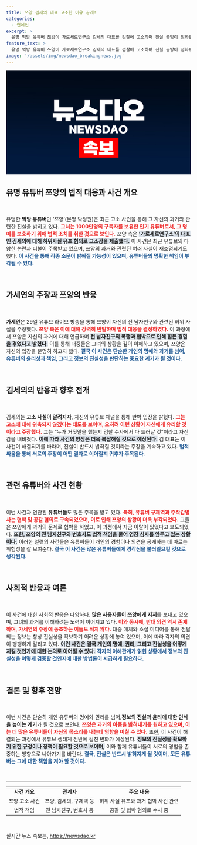 ```yaml
---
title: 쯔양 김세의 대표 고소한 이유 공개!
categories:
  - 연예인
excerpt: >
  유명 먹방 유튜버 쯔양이 가로세로연구소 김세의 대표를 검찰에 고소하며 진실 공방이 점화됐다. 쯔양 측은 허위사실 유포 혐의를 주장하며, 김 대표는 누가 거짓말했는지 드러날 것이라며 강한 반발을 보이고 있다. 진실은 어디에? 클릭해서 최신 소식을 확인하세요!
feature_text: >
  유명 먹방 유튜버 쯔양이 가로세로연구소 김세의 대표를 검찰에 고소하며 진실 공방이 점화됐다. 쯔양 측은 허위사실 유포 혐의를 주장하며, 김 대표는 누가 거짓말했는지 드러날 것이라며 강한 반발을 보이고 있다. 진실은 어디에? 클릭해서 최신 소식을 확인하세요!
image: '/assets/img/newsdao_breakingnews.jpg'
---
```


<p><img src="/assets/img/newsdao_breakingnews.jpg" alt="ranknews 속보" /></p>

<h2 data-ke-size="size26">유명 유튜버 쯔양의 법적 대응과 사건 개요</h2>

<p data-ke-size="size16">&nbsp;</p>

<p data-ke-size="size16">유명한 <b>먹방 유튜버</b>인 ‘쯔양’(본명 박정원)은 최근 고소 사건을 통해 그 자신의 과거와 관련한 진실을 밝히고 있다. <b><span style="color: #ee2323;">그녀는 1000만명의 구독자를 보유한 인기 유튜버로서, 그 명예를 보호하기 위해 법적 조치를 취한 것으로 보인다.</span></b> 쯔양 측은 <b><span style="background-color: #21538527;">‘가로세로연구소’의 대표인 김세의에 대해 허위사실 유포 혐의로 고소장을 제출했다.</span></b> 이 사건은 최근 유튜브의 다양한 논란과 더불어 주목받고 있으며, 쯔양의 과거와 관련된 여러 사실이 재조명되기도 했다. <b><span style="color: #1a5490;">이 사건을 통해 각종 소문이 밝혀질 가능성이 있으며, 유튜버들의 명확한 책임이 부각될 수 있다.</span></b></p>

<p data-ke-size="size16">&nbsp;</p>

<h2 data-ke-size="size26">가세연의 주장과 쯔양의 반응</h2>

<p data-ke-size="size16">&nbsp;</p>

<p data-ke-size="size16"><b>가세연</b>은 29일 유튜브 라이브 방송을 통해 쯔양이 자신의 전 남자친구와 관련된 허위 사실을 주장했다. <b><span style="color: #ee2323;">쯔양 측은 이에 대해 강력히 반발하며 법적 대응을 결정하였다.</span></b> 이 과정에서 쯔양은 자신의 과거에 대해 언급하며 <b><span style="background-color: #21538527;">전 남자친구의 폭행과 협박으로 인해 힘든 경험을 겪었다고 밝혔다.</span></b> 이를 통해 대중들은 그녀의 상황을 깊이 이해하고 있으며, 쯔양은 자신의 입장을 분명히 하고자 했다. <b><span style="color: #1a5490;">결국 이 사건은 단순한 개인의 명예와 과거를 넘어, 유튜버의 윤리성과 책임, 그리고 정보의 진실성을 판단하는 중요한 계기가 될 것이다.</span></b></p>

<p data-ke-size="size16">&nbsp;</p>

<h2 data-ke-size="size26">김세의의 반응과 향후 전개</h2>

<p data-ke-size="size16">&nbsp;</p>

<p data-ke-size="size16">김세의는 <b>고소 사실이 알려지자</b>, 자신의 유튜브 채널을 통해 반박 입장을 밝혔다. <b><span style="color: #ee2323;">그는 고소에 대해 위축되지 않겠다는 태도를 보이며, 오히려 이런 상황이 자신에게 유리할 것이라고 주장했다.</span></b> 그는 “누가 거짓말을 했는지 검찰 수사에서 다 드러날 것”이라고 자신감을 내비쳤다. <b><span style="background-color: #21538527;">이에 따라 사건의 양상은 더욱 복잡해질 것으로 예상된다.</span></b> 김 대표는 이 사건이 해결되기를 바라며, 진실이 반드시 밝혀질 것이라는 주장을 계속하고 있다. <b><span style="color: #1a5490;">법적 싸움을 통해 서로의 주장이 어떤 결과로 이어질지 귀추가 주목된다.</span></b></p>

<p data-ke-size="size16">&nbsp;</p>

<h2 data-ke-size="size26">관련 유튜버와 사건 현황</h2>

<p data-ke-size="size16">&nbsp;</p>

<p data-ke-size="size16">이번 사건과 연관된 <b>유튜버들</b>도 많은 주목을 받고 있다. <b><span style="color: #ee2323;">특히, 유튜버 구제역과 주작감별사는 협박 및 공갈 혐의로 구속되었으며, 이로 인해 쯔양의 상황이 더욱 부각되었다.</span></b> 그들은 쯔양에게 과거의 문제로 협박을 하였고, 이 과정에서 자금 이탈이 있었다고 보도되었다. <b><span style="background-color: #21538527;">또한, 쯔양의 전 남자친구와 변호사도 법적 책임을 물어 영장 심사를 앞두고 있는 상황이다.</span></b> 이러한 일련의 사건들은 유튜버들이 개인의 경험이나 의견을 공개하는 데 따르는 위험성을 잘 보여준다. <b><span style="color: #1a5490;">결국 이 사건은 많은 유튜버들에게 경각심을 불러일으킬 것으로 생각된다.</span></b></p>

<p data-ke-size="size16">&nbsp;</p>

<h2 data-ke-size="size26">사회적 반응과 여론</h2>

<p data-ke-size="size16">&nbsp;</p>

<p data-ke-size="size16">이 사건에 대한 사회적 반응은 다양하다. <b>많은 사용자들이 쯔양에게 지지</b>를 보내고 있으며, 그녀의 과거를 이해하려는 노력이 이어지고 있다. <b><span style="color: #ee2323;">이와 동시에, 반대 의견 역시 존재하며, 가세연의 주장에 동조하는 이들도 적지 않다.</span></b> 대중 매체와 소셜 미디어를 통해 전달되는 정보는 항상 진실성을 확보하기 어려운 상황에 놓여 있으며, 이에 따라 각자의 의견이 팽팽하게 갈리고 있다. <b><span style="background-color: #21538527;">이런 사건은 결국 개인의 명예, 권리, 그리고 진실성을 어떻게 지킬 것인가에 대한 논의로 이어질 수 있다.</span></b> <b><span style="color: #1a5490;">각자의 이해관계가 얽힌 상황에서 정보의 진실성을 어떻게 검증할 것인지에 대한 방법론이 시급하게 필요하다.</span></b></p>

<p data-ke-size="size16">&nbsp;</p>

<h2 data-ke-size="size26">결론 및 향후 전망</h2>

<p data-ke-size="size16">&nbsp;</p>

<p data-ke-size="size16">이번 사건은 단순히 개인 유튜버의 명예와 권리를 넘어,<b>정보의 진실과 윤리에 대한 인식을 높이는 계기</b>가 될 것으로 보인다. <b><span style="color: #ee2323;">쯔양은 과거의 아픔을 밝혀내기를 원하고 있으며, 이는 더 많은 유튜버들이 자신의 목소리를 내는데 영향을 미칠 수 있다.</span></b> 또한, 이 사건이 해결되는 과정에서 유튜브 생태계 전반에 걸친 변화가 예상된다. <b><span style="background-color: #21538527;">정보의 진실성을 확보하기 위한 규정이나 정책이 필요할 것으로 보이며,</span></b> 이와 함께 유튜버들이 서로의 경험을 존중하는 방향으로 나아가기를 바란다. <b><span style="color: #1a5490;">결국, 진실은 반드시 밝혀지게 될 것이며, 모든 유튜버는 그에 대한 책임을 져야 할 것이다.</span></b></p>

<p data-ke-size="size16">&nbsp;</p>

<hr>

<table style="width: 100%; border-collapse: collapse;">
<tr>
<td style="text-align: center; height: 17px;"><b>사건 개요</b></td>
<td style="text-align: center; height: 17px;"><b>관계자</b></td>
<td style="text-align: center; height: 17px;"><b>주요 내용</b></td>
</tr>
<tr>
<td style="text-align: center; height: 17px;">쯔양 고소 사건</td>
<td style="text-align: center; height: 17px;">쯔양, 김세의, 구제역 등</td>
<td style="text-align: center; height: 17px;">허위 사실 유포와 과거 협박 사건 관련</td>
</tr>
<tr>
<td style="text-align: center; height: 17px;">법적 책임</td>
<td style="text-align: center; height: 17px;">전 남자친구, 변호사 등</td>
<td style="text-align: center; height: 17px;">공갈 및 협박 혐의로 수사 중</td>
</tr>
</table>

<p data-ke-size="size16">&nbsp;</p>
실시간 뉴스 속보는, <a href="https://newsdao.kr" rel="dofollow">https://newsdao.kr</a>



